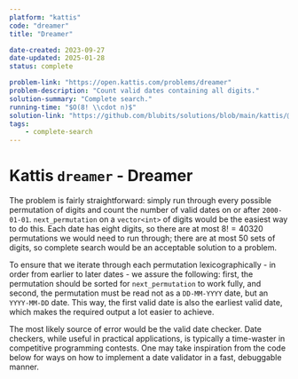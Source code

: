 ```yaml
---
platform: "kattis"
code: "dreamer"
title: "Dreamer"

date-created: 2023-09-27
date-updated: 2025-01-28
status: complete

problem-link: "https://open.kattis.com/problems/dreamer"
problem-description: "Count valid dates containing all digits."
solution-summary: "Complete search."
running-time: "$O(8! \\cdot n)$"
solution-link: "https://github.com/blubits/solutions/blob/main/kattis/@solved/dreamer/dreamer.cpp"
tags:
    - complete-search
---
```


# Kattis `dreamer` - Dreamer

The problem is fairly straightforward: simply run through every possible permutation of digits and count the number of valid dates on or after `2000-01-01`. `next_permutation` on a `vector<int>` of digits would be the easiest way to do this. Each date has eight digits, so there are at most $8!=40320$ permutations we would need to run through; there are at most 50 sets of digits, so complete search would be an acceptable solution to a problem.

To ensure that we iterate through each permutation lexicographically - in order from earlier to later dates - we assure the following: first, the permutation should be sorted for `next_permutation` to work fully, and second, the permutation must be read not as a `DD-MM-YYYY` date, but an `YYYY-MM-DD` date. This way, the first valid date is also the earliest valid date, which makes the required output a lot easier to achieve.

The most likely source of error would be the valid date checker. Date checkers, while useful in practical applications, is typically a time-waster in competitive programming contests. One may take inspiration from the code below for ways on how to implement a date validator in a fast, debuggable manner.
